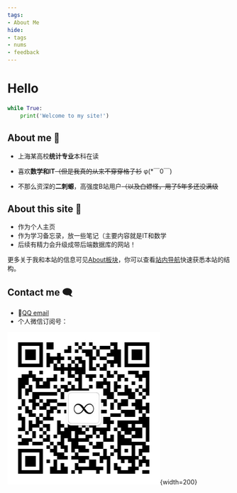 ```yaml
---
tags: 
- About Me
hide:
- tags
- nums
- feedback
---
```




# Hello

```python title="ψ(｀∇´)ψ   快问个好"
while True:
	print('Welcome to my site!')
```
## About me 👋
- 上海某高校**统计专业**本科在读
- 喜欢**数学和IT**<s>（但是我真的从来不穿穿格子衫</s> φ(*￣0￣)

- 不那么资深的**二刺螈**，高强度B站用户<s>（以及白嫖怪，用了5年多还没满级</s>

## About this site 👀
- 作为个人主页
- 作为学习备忘录，放一些笔记（主要内容就是IT和数学
- 后续有精力会升级成带后端数据库的网站！

更多关于我和本站的信息可见[About板块](./About)，你可以查看[站内导航](./About/站内导航.md)快速获悉本站的结构。

## Contact me 🗨 

- 🐧[QQ email](mailto:2207854887@qq.com)
- 个人微信订阅号：

![](./assets/images/qrcode.jpg){width=200}



